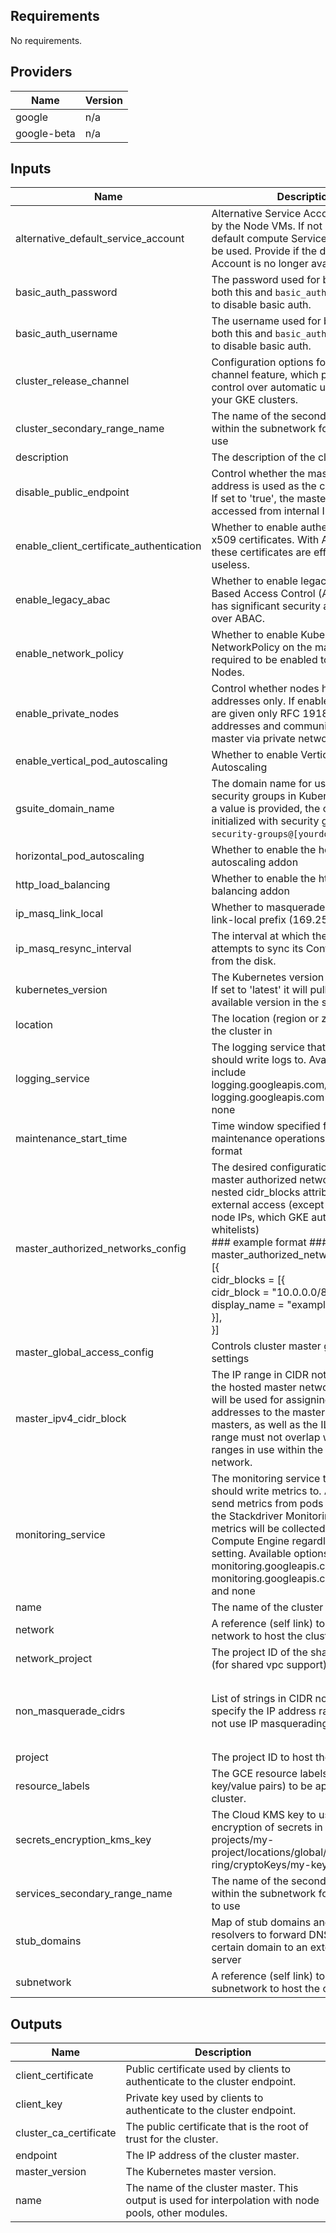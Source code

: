 ## Requirements

No requirements.

## Providers

| Name | Version |
|------|---------|
| google | n/a |
| google-beta | n/a |

## Inputs

| Name | Description | Type | Default | Required |
|------|-------------|------|---------|:--------:|
| alternative\_default\_service\_account | Alternative Service Account to be used by the Node VMs. If not specified, the default compute Service Account will be used. Provide if the default Service Account is no longer available. | `string` | `null` | no |
| basic\_auth\_password | The password used for basic auth; set both this and `basic_auth_username` to "" to disable basic auth. | `string` | `""` | no |
| basic\_auth\_username | The username used for basic auth; set both this and `basic_auth_password` to "" to disable basic auth. | `string` | `""` | no |
| cluster\_release\_channel | Configuration options for the Release channel feature, which provide more control over automatic upgrades of your GKE clusters. | `string` | `"REGULAR"` | no |
| cluster\_secondary\_range\_name | The name of the secondary range within the subnetwork for the cluster to use | `string` | n/a | yes |
| description | The description of the cluster | `string` | `""` | no |
| disable\_public\_endpoint | Control whether the master's internal IP address is used as the cluster endpoint. If set to 'true', the master can only be accessed from internal IP addresses. | `bool` | `false` | no |
| enable\_client\_certificate\_authentication | Whether to enable authentication by x509 certificates. With ABAC disabled, these certificates are effectively useless. | `bool` | `false` | no |
| enable\_legacy\_abac | Whether to enable legacy Attribute-Based Access Control (ABAC). RBAC has significant security advantages over ABAC. | `bool` | `false` | no |
| enable\_network\_policy | Whether to enable Kubernetes NetworkPolicy on the master, which is required to be enabled to be used on Nodes. | `bool` | `true` | no |
| enable\_private\_nodes | Control whether nodes have internal IP addresses only. If enabled, all nodes are given only RFC 1918 private addresses and communicate with the master via private networking. | `bool` | `false` | no |
| enable\_vertical\_pod\_autoscaling | Whether to enable Vertical Pod Autoscaling | `string` | `false` | no |
| gsuite\_domain\_name | The domain name for use with Google security groups in Kubernetes RBAC. If a value is provided, the cluster will be initialized with security group `gke-security-groups@[yourdomain.com]`. | `string` | `null` | no |
| horizontal\_pod\_autoscaling | Whether to enable the horizontal pod autoscaling addon | `bool` | `true` | no |
| http\_load\_balancing | Whether to enable the http (L7) load balancing addon | `bool` | `true` | no |
| ip\_masq\_link\_local | Whether to masquerade traffic to the link-local prefix (169.254.0.0/16). | `bool` | `false` | no |
| ip\_masq\_resync\_interval | The interval at which the agent attempts to sync its ConfigMap file from the disk. | `string` | `"60s"` | no |
| kubernetes\_version | The Kubernetes version of the masters. If set to 'latest' it will pull latest available version in the selected region. | `string` | `"latest"` | no |
| location | The location (region or zone) to host the cluster in | `string` | n/a | yes |
| logging\_service | The logging service that the cluster should write logs to. Available options include logging.googleapis.com/kubernetes, logging.googleapis.com (legacy), and none | `string` | `"logging.googleapis.com/kubernetes"` | no |
| maintenance\_start\_time | Time window specified for daily maintenance operations in RFC3339 format | `string` | `"05:00"` | no |
| master\_authorized\_networks\_config | The desired configuration options for master authorized networks. Omit the nested cidr\_blocks attribute to disallow external access (except the cluster node IPs, which GKE automatically whitelists)<br>  ### example format ###<br>  master\_authorized\_networks\_config = [{<br>    cidr\_blocks = [{<br>      cidr\_block   = "10.0.0.0/8"<br>      display\_name = "example\_network"<br>    }],<br>  }] | `list(any)` | `[]` | no |
| master\_global\_access\_config | Controls cluster master global access settings | `bool` | `false` | no |
| master\_ipv4\_cidr\_block | The IP range in CIDR notation to use for the hosted master network. This range will be used for assigning internal IP addresses to the master or set of masters, as well as the ILB VIP. This range must not overlap with any other ranges in use within the cluster's network. | `string` | `""` | no |
| monitoring\_service | The monitoring service that the cluster should write metrics to. Automatically send metrics from pods in the cluster to the Stackdriver Monitoring API. VM metrics will be collected by Google Compute Engine regardless of this setting. Available options include monitoring.googleapis.com/kubernetes, monitoring.googleapis.com (legacy), and none | `string` | `"monitoring.googleapis.com/kubernetes"` | no |
| name | The name of the cluster | `string` | n/a | yes |
| network | A reference (self link) to the VPC network to host the cluster in | `string` | n/a | yes |
| network\_project | The project ID of the shared VPC's host (for shared vpc support) | `string` | `""` | no |
| non\_masquerade\_cidrs | List of strings in CIDR notation that specify the IP address ranges that do not use IP masquerading. | `list(string)` | <pre>[<br>  "10.0.0.0/8",<br>  "172.16.0.0/12",<br>  "192.168.0.0/16"<br>]</pre> | no |
| project | The project ID to host the cluster in | `string` | n/a | yes |
| resource\_labels | The GCE resource labels (a map of key/value pairs) to be applied to the cluster. | `map` | `{}` | no |
| secrets\_encryption\_kms\_key | The Cloud KMS key to use for the encryption of secrets in etcd, e.g: projects/my-project/locations/global/keyRings/my-ring/cryptoKeys/my-key | `string` | `null` | no |
| services\_secondary\_range\_name | The name of the secondary range within the subnetwork for the services to use | `string` | `null` | no |
| stub\_domains | Map of stub domains and their resolvers to forward DNS queries for a certain domain to an external DNS server | `map(string)` | `{}` | no |
| subnetwork | A reference (self link) to the subnetwork to host the cluster in | `string` | n/a | yes |

## Outputs

| Name | Description |
|------|-------------|
| client\_certificate | Public certificate used by clients to authenticate to the cluster endpoint. |
| client\_key | Private key used by clients to authenticate to the cluster endpoint. |
| cluster\_ca\_certificate | The public certificate that is the root of trust for the cluster. |
| endpoint | The IP address of the cluster master. |
| master\_version | The Kubernetes master version. |
| name | The name of the cluster master. This output is used for interpolation with node pools, other modules. |
